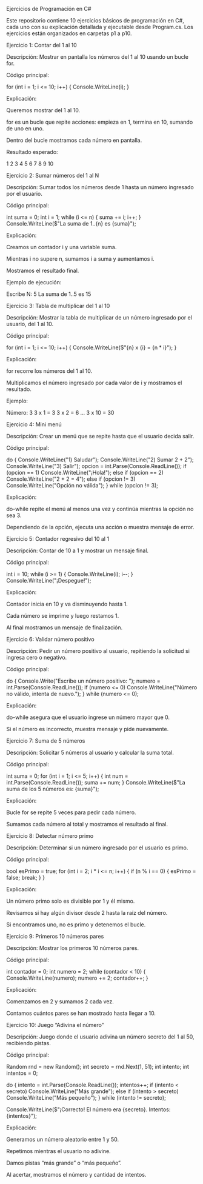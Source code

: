 Ejercicios de Programación en C#

Este repositorio contiene 10 ejercicios básicos de programación en C#, cada uno con su explicación detallada y ejecutable desde Program.cs. Los ejercicios están organizados en carpetas p1 a p10.

Ejercicio 1: Contar del 1 al 10

Descripción: Mostrar en pantalla los números del 1 al 10 usando un bucle for.

Código principal:

for (int i = 1; i <= 10; i++)
{
    Console.WriteLine(i);
}


Explicación:

Queremos mostrar del 1 al 10.

for es un bucle que repite acciones: empieza en 1, termina en 10, sumando de uno en uno.

Dentro del bucle mostramos cada número en pantalla.

Resultado esperado:

1
2
3
4
5
6
7
8
9
10

Ejercicio 2: Sumar números del 1 al N

Descripción: Sumar todos los números desde 1 hasta un número ingresado por el usuario.

Código principal:

int suma = 0;
int i = 1;
while (i <= n)
{
    suma += i;
    i++;
}
Console.WriteLine($"La suma de 1..{n} es {suma}");


Explicación:

Creamos un contador i y una variable suma.

Mientras i no supere n, sumamos i a suma y aumentamos i.

Mostramos el resultado final.

Ejemplo de ejecución:

Escribe N: 5
La suma de 1..5 es 15

Ejercicio 3: Tabla de multiplicar del 1 al 10

Descripción: Mostrar la tabla de multiplicar de un número ingresado por el usuario, del 1 al 10.

Código principal:

for (int i = 1; i <= 10; i++)
{
    Console.WriteLine($"{n} x {i} = {n * i}");
}


Explicación:

for recorre los números del 1 al 10.

Multiplicamos el número ingresado por cada valor de i y mostramos el resultado.

Ejemplo:

Número: 3
3 x 1 = 3
3 x 2 = 6
...
3 x 10 = 30

Ejercicio 4: Mini menú

Descripción: Crear un menú que se repite hasta que el usuario decida salir.

Código principal:

do
{
    Console.WriteLine("1) Saludar");
    Console.WriteLine("2) Sumar 2 + 2");
    Console.WriteLine("3) Salir");
    opcion = int.Parse(Console.ReadLine());
    if (opcion == 1)
        Console.WriteLine("¡Hola!");
    else if (opcion == 2)
        Console.WriteLine("2 + 2 = 4");
    else if (opcion != 3)
        Console.WriteLine("Opción no válida");
} while (opcion != 3);


Explicación:

do-while repite el menú al menos una vez y continúa mientras la opción no sea 3.

Dependiendo de la opción, ejecuta una acción o muestra mensaje de error.

Ejercicio 5: Contador regresivo del 10 al 1

Descripción: Contar de 10 a 1 y mostrar un mensaje final.

Código principal:

int i = 10;
while (i >= 1)
{
    Console.WriteLine(i);
    i--;
}
Console.WriteLine("¡Despegue!");


Explicación:

Contador inicia en 10 y va disminuyendo hasta 1.

Cada número se imprime y luego restamos 1.

Al final mostramos un mensaje de finalización.

Ejercicio 6: Validar número positivo

Descripción: Pedir un número positivo al usuario, repitiendo la solicitud si ingresa cero o negativo.

Código principal:

do
{
    Console.Write("Escribe un número positivo: ");
    numero = int.Parse(Console.ReadLine());
    if (numero <= 0)
        Console.WriteLine("Número no válido, intenta de nuevo.");
} while (numero <= 0);


Explicación:

do-while asegura que el usuario ingrese un número mayor que 0.

Si el número es incorrecto, muestra mensaje y pide nuevamente.

Ejercicio 7: Suma de 5 números

Descripción: Solicitar 5 números al usuario y calcular la suma total.

Código principal:

int suma = 0;
for (int i = 1; i <= 5; i++)
{
    int num = int.Parse(Console.ReadLine());
    suma += num;
}
Console.WriteLine($"La suma de los 5 números es: {suma}");


Explicación:

Bucle for se repite 5 veces para pedir cada número.

Sumamos cada número al total y mostramos el resultado al final.

Ejercicio 8: Detectar número primo

Descripción: Determinar si un número ingresado por el usuario es primo.

Código principal:

bool esPrimo = true;
for (int i = 2; i * i <= n; i++)
{
    if (n % i == 0)
    {
        esPrimo = false;
        break;
    }
}


Explicación:

Un número primo solo es divisible por 1 y él mismo.

Revisamos si hay algún divisor desde 2 hasta la raíz del número.

Si encontramos uno, no es primo y detenemos el bucle.

Ejercicio 9: Primeros 10 números pares

Descripción: Mostrar los primeros 10 números pares.

Código principal:

int contador = 0;
int numero = 2;
while (contador < 10)
{
    Console.WriteLine(numero);
    numero += 2;
    contador++;
}


Explicación:

Comenzamos en 2 y sumamos 2 cada vez.

Contamos cuántos pares se han mostrado hasta llegar a 10.

Ejercicio 10: Juego “Adivina el número”

Descripción: Juego donde el usuario adivina un número secreto del 1 al 50, recibiendo pistas.

Código principal:

Random rnd = new Random();
int secreto = rnd.Next(1, 51);
int intento;
int intentos = 0;

do
{
    intento = int.Parse(Console.ReadLine());
    intentos++;
    if (intento < secreto)
        Console.WriteLine("Más grande");
    else if (intento > secreto)
        Console.WriteLine("Más pequeño");
} while (intento != secreto);

Console.WriteLine($"¡Correcto! El número era {secreto}. Intentos: {intentos}");


Explicación:

Generamos un número aleatorio entre 1 y 50.

Repetimos mientras el usuario no adivine.

Damos pistas “más grande” o “más pequeño”.

Al acertar, mostramos el número y cantidad de intentos.